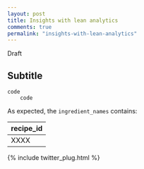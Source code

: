 ```yaml
---
layout: post
title: Insights with lean analytics
comments: true
permalink: "insights-with-lean-analytics"
---
```


Draft

## Subtitle

```
code
    code
```

As expected, the `ingredient_names` contains:

| recipe_id |
| --------- |
|      XXXX |

{% include twitter_plug.html %}
